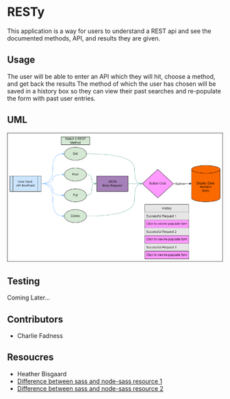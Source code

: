 # RESTy

This application is a way for users to understand a REST api and see the documented methods, API, and results they are given.

## Usage

The user will be able to enter an API which they will hit, choose a method, and get back the results
The method of which the user has chosen will be saved in a history box so they can view their past searches and re-populate the form with past user entries.

## UML

![UML](img/UML-lab-26.drawio.png)

## Testing

Coming Later...

## Contributors

- Charlie Fadness

## Resoucres

- Heather Bisgaard
- [Difference between sass and node-sass resource 1](https://www.peterbe.com/plog/quick-comparison-between-sass-and-node-sass)
- [Difference between sass and node-sass resource 2](https://stackshare.io/stackups/node-sass-vs-sass)

